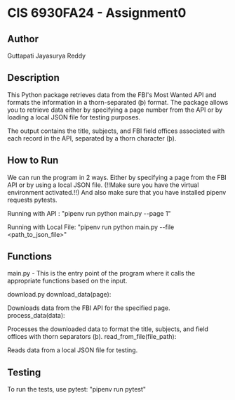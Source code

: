 # CIS 6930FA24 - Assignment0

## Author
Guttapati Jayasurya Reddy

## Description
This Python package retrieves data from the FBI's Most Wanted API and formats the information in a thorn-separated (þ) format. The package allows you to retrieve data either by specifying a page number from the API or by loading a local JSON file for testing purposes.

The output contains the title, subjects, and FBI field offices associated with each record in the API, separated by a thorn character (þ).

<!-- ## How to install
```bash
pipenv install -e . -->

## How to Run
We can run the program in 2 ways. Either by specifying a page from the FBI API or by using a local JSON file. (!!Make sure you have the virtual environment activated.!!) And also make sure that you have installed pipenv requests pytests.


Running with API : "pipenv run python main.py --page 1"

Running with Local File: "pipenv run python main.py --file <path_to_json_file>" 

## Functions

main.py - This is the entry point of the program where it calls the appropriate functions based on the input.


download.py
download_data(page):

Downloads data from the FBI API for the specified page.
process_data(data):

Processes the downloaded data to format the title, subjects, and field offices with thorn separators (þ).
read_from_file(file_path):

Reads data from a local JSON file for testing.

## Testing

To run the tests, use pytest: "pipenv run pytest"




